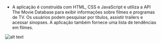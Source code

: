 - A aplicação é construída com HTML, CSS e JavaScript e utiliza a API The Movie Database para exibir informações sobre filmes e programas de TV. Os usuários podem pesquisar por títulos, assistir trailers e acessar sinopses. A aplicação também fornece uma lista de tendências em filmes. 

![alt text](https://i.imgur.com/9fiecsL.png)
